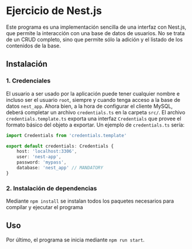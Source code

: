 # Ejercicio de Nest.js

Este programa es una implementación sencilla de una interfaz con Nest.js, que permite la interacción con una base de datos de usuarios. No se trata de un CRUD completo, sino que permite sólo la adición y el listado de los contenidos de la base.

## Instalación

### 1. Credenciales
El usuario a ser usado por la aplicación puede tener cualquier nombre e incluso ser el usuario `root`, siempre y cuando tenga acceso a la base de datos `nest_app`. Ahora bien, a la hora de configurar el cliente MySQL, deberá completar un archivo `credentials.ts` en la carpeta `src/`. El archivo `credentials.template.ts` exporta una interfaz `Credentials` que provee el formato básico del objeto a exportar. Un ejemplo de `credentials.ts` sería:

```typescript
import Credentials from 'credentials.template'

export default credentials: Credentials {
    host: 'localhost:3306',
    user: 'nest-app',
    password: 'mypass',
    database: 'nest_app' // MANDATORY
}
```

### 2. Instalación de dependencias
Mediante `npm install` se instalan todos los paquetes necesarios para compilar y ejecutar el programa

## Uso
Por último, el programa se inicia mediante `npm run start`.
